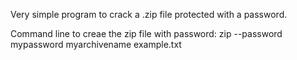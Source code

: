Very simple program to crack a .zip file protected with a password.

Command line to creae the zip file with password:
zip --password mypassword myarchivename example.txt